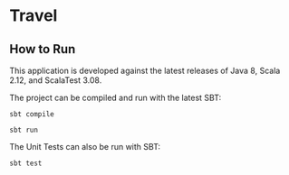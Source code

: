 # Travel

## How to Run

This application is developed against the latest releases of Java 8, Scala 2.12, and ScalaTest 3.08.

The project can be compiled and run with the latest SBT:

`sbt compile`

`sbt run`

The Unit Tests can also be run with SBT:

`sbt test`